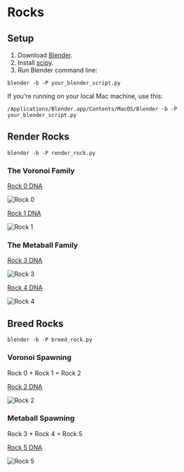 # Rocks

## Setup

1. Download [Blender](https://www.blender.org/download/).
2. Install [scipy](https://scipy.org/install/).
3. Run Blender command line:

```
blender -b -P your_blender_script.py
```

If you're running on your local Mac machine, use this:

```
/Applications/Blender.app/Contents/MacOS/Blender -b -P your_blender_script.py 
```

## Render Rocks

```
blender -b -P render_rock.py
```

### The Voronoi Family
[Rock 0 DNA](https://github.com/rove-to/rocks/blob/main/dna/rock0.json)

![Rock 0](https://raw.githubusercontent.com/rove-to/rocks/main/rocks/rock0.png)
 
[Rock 1 DNA](https://github.com/rove-to/rocks/blob/main/dna/rock1.json)

![Rock 1](https://raw.githubusercontent.com/rove-to/rocks/main/rocks/rock1.png)

### The Metaball Family
[Rock 3 DNA](https://github.com/rove-to/rocks/blob/main/dna/rock3.json)

![Rock 3](https://raw.githubusercontent.com/rove-to/rocks/main/rocks/rock3.png)
 
[Rock 4 DNA](https://github.com/rove-to/rocks/blob/main/dna/rock4.json)

![Rock 4](https://raw.githubusercontent.com/rove-to/rocks/main/rocks/rock4.png)

## Breed Rocks

```
blender -b -P breed_rock.py
```

### Voronoi Spawning
Rock 0 + Rock 1 = Rock 2
 
[Rock 2 DNA](https://github.com/rove-to/rocks/blob/main/dna/rock2.json)

![Rock 2](https://raw.githubusercontent.com/rove-to/rocks/main/rocks/rock2.png)

### Metaball Spawning
Rock 3 + Rock 4 = Rock 5
 
[Rock 5 DNA](https://github.com/rove-to/rocks/blob/main/dna/rock5.json)

![Rock 5](https://raw.githubusercontent.com/rove-to/rocks/main/rocks/rock5.png)
